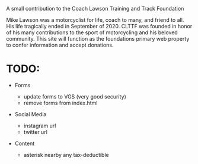 A small contribution to the Coach Lawson Training and Track Foundation

Mike Lawson was a motorcyclist for life, coach to many, and friend to all. His life tragically ended in September of 2020. CLTTF was founded in honor of his many contributions to the sport of motorcycling and his beloved community. This site will function as the foundations primary web property to confer information and accept donations.

# TODO:

- Forms

  - update forms to VGS (very good security)
  - remove forms from index.html
  <!-- <form id="mailing-list" name="mailing-list" netlify netlify-honeypot="bot-field" enctype="multipart/form-data" hidden>
    <input type="email" name="email" />
  </form>
  <form id="application" name="application" netlify netlify-honeypot="bot-field" enctype="multipart/form-data" hidden>
    <input type="text" name="first" />
    <input type="text" name="last" />
    <input type="email" name="email" />
    <input type="text" name="area" />
    <input type="text" name="office" />
    <input type="text" name="subscriber" />
    <select name="subscriber"></select>
  </form> -->

- Social Media

  - instagram url
  - twitter url

- Content

  - asterisk nearby any tax-deductible
